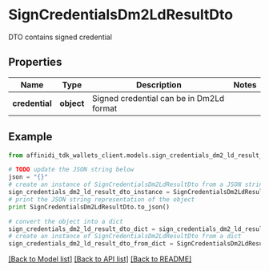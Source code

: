 # SignCredentialsDm2LdResultDto

DTO contains signed credential

## Properties

| Name           | Type       | Description                              | Notes |
| -------------- | ---------- | ---------------------------------------- | ----- |
| **credential** | **object** | Signed credential can be in Dm2Ld format |

## Example

```python
from affinidi_tdk_wallets_client.models.sign_credentials_dm2_ld_result_dto import SignCredentialsDm2LdResultDto

# TODO update the JSON string below
json = "{}"
# create an instance of SignCredentialsDm2LdResultDto from a JSON string
sign_credentials_dm2_ld_result_dto_instance = SignCredentialsDm2LdResultDto.from_json(json)
# print the JSON string representation of the object
print SignCredentialsDm2LdResultDto.to_json()

# convert the object into a dict
sign_credentials_dm2_ld_result_dto_dict = sign_credentials_dm2_ld_result_dto_instance.to_dict()
# create an instance of SignCredentialsDm2LdResultDto from a dict
sign_credentials_dm2_ld_result_dto_from_dict = SignCredentialsDm2LdResultDto.from_dict(sign_credentials_dm2_ld_result_dto_dict)
```

[[Back to Model list]](../README.md#documentation-for-models) [[Back to API list]](../README.md#documentation-for-api-endpoints) [[Back to README]](../README.md)
